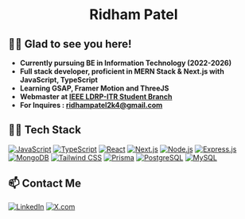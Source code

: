 <h1 align="center">Ridham Patel</h1>

## 👋🏻 Glad to see you here!

<p>

  <ul>
    <li><strong>Currently pursuing BE in Information Technology (2022-2026)</strong></li>
    <li><strong>Full stack developer, proficient in MERN Stack & Next.js with JavaScript, TypeScript</strong></li>
    <li><strong>Learning GSAP, Framer Motion and ThreeJS</strong></li>
    <li><strong>Webmaster at <a href="https://ieee-ldrpitr-sb.vercel.app/">IEEE LDRP-ITR Student Branch</a></strong></li>
     <li><strong>For Inquires : <a href="mailto:ridhampatel2k4@gmail.com"> ridhampatel2k4@gmail.com </a></strong></li>
  </ul>


## 👨‍💻 Tech Stack

<p>
  <a href="https://developer.mozilla.org/en-US/docs/Web/JavaScript"><img src="https://img.shields.io/badge/-JavaScript-000000?style=flat&logo=javascript" alt="JavaScript"></a>
  <a href="https://www.typescriptlang.org/"><img src="https://img.shields.io/badge/-TypeScript-000000?style=flat&logo=typescript" alt="TypeScript"></a>
  <a href="https://reactjs.org/"><img src="https://img.shields.io/badge/-React-000000?style=flat&logo=react" alt="React"></a>
  <a href="https://nextjs.org/"><img src="https://img.shields.io/badge/-Next.js-000000?style=flat&logo=next.js" alt="Next.js"></a>
  <a href="https://nodejs.org/"><img src="https://img.shields.io/badge/-Node.js-000000?style=flat&logo=node.js" alt="Node.js"></a>
  <a href="https://expressjs.com/"><img src="https://img.shields.io/badge/-Express.js-000000?style=flat&logo=express" alt="Express.js"></a>
  <a href="https://www.mongodb.com/"><img src="https://img.shields.io/badge/-MongoDB-000000?style=flat&logo=mongodb" alt="MongoDB"></a>
  <a href="https://tailwindcss.com/"><img src="https://img.shields.io/badge/-Tailwind CSS-000000?style=flat&logo=tailwind-css" alt="Tailwind CSS"></a>
  <a href="https://www.prisma.io/"><img src="https://img.shields.io/badge/-Prisma-000000?style=flat&logo=prisma" alt="Prisma"></a>
  <a href="https://www.postgresql.org/"><img src="https://img.shields.io/badge/-PostgreSQL-000000?style=flat&logo=postgresql" alt="PostgreSQL"></a>
  <a href="https://www.mysql.com/"><img src="https://img.shields.io/badge/-MySQL-000000?style=flat&logo=mysql" alt="MySQL"></a>
</p>

## 📫 Contact Me

<p>
  <a href="https://www.linkedin.com/in/ridhampatel2k4"><img src="https://img.shields.io/badge/-000000?style=flat&logo=linkedin" alt="LinkedIn"></a>
  <a href="https://x.com/ridhampatel2k4"><img src="https://img.shields.io/badge/-000000?style=flat&logo=x&logoColor=white" alt="X.com"></a>
</p>
